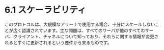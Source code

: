 # 6.1 スケーラビリティ

このプロトコルは、大規模なアリーナで使用する場合、十分にスケールしないことが広く認識されています。主な問題は、すべてのサーバが他のすべてのサーバ、クライアント、チャネルについて知っており、それらに関する情報が変更されるとすぐに更新されるという要件から来るものです。
